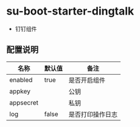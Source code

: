 # su-boot-starter-dingtalk

- 钉钉组件


## 配置说明

| 名称 | 默认值              | 备注 |
| --- |------------------| --- |
| enabled | true             | 是否开启组件 |
| appkey |            | 公钥 |
| appsecret |  | 私钥 |
| log | false             | 是否打印操作日志 |

